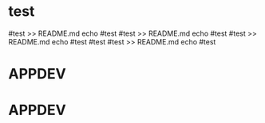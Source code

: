 # test
#test >> README.md
echo #test
#test >> README.md
echo #test
#test >> README.md
echo #test
#test
#test >> README.md
echo #test
# APPDEV
# APPDEV

